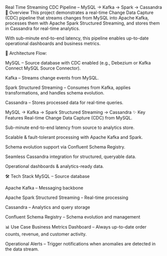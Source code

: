 Real Time Streaming
CDC Pipeline – MySQL → Kafka → Spark → Cassandra
📌 Overview
This project demonstrates a real-time Change Data Capture (CDC) pipeline that streams changes from MySQL into Apache Kafka, processes them with Apache Spark Structured Streaming, and stores them in Cassandra for real-time analytics.

With sub-minute end-to-end latency, this pipeline enables up-to-date operational dashboards and business metrics.

🚀 Architecture
Flow:

MySQL – Source database with CDC enabled (e.g., Debezium or Kafka Connect MySQL Source Connector).

Kafka – Streams change events from MySQL.

Spark Structured Streaming – Consumes from Kafka, applies transformations, and handles schema evolution.

Cassandra – Stores processed data for real-time queries.


MySQL  →  Kafka  →  Spark Structured Streaming  →  Cassandra
✨ Key Features
Real-time Change Data Capture (CDC) from MySQL.

Sub-minute end-to-end latency from source to analytics store.

Scalable & fault-tolerant processing with Apache Kafka and Spark.

Schema evolution support via Confluent Schema Registry.

Seamless Cassandra integration for structured, queryable data.

Operational dashboards & analytics-ready data.

🛠️ Tech Stack
MySQL – Source database

Apache Kafka – Messaging backbone

Apache Spark Structured Streaming – Real-time processing

Cassandra – Analytics and query storage

Confluent Schema Registry – Schema evolution and management

📊 Use Case
Business Metrics Dashboard – Always up-to-date order counts, revenue, and customer activity.

Operational Alerts – Trigger notifications when anomalies are detected in the data stream.
